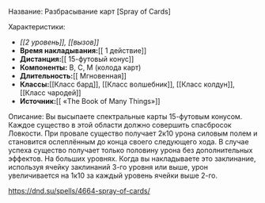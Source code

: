 Название: Разбрасывание карт \[Spray of Cards] 

Характеристики:
- *[[2 уровень]], [[вызов]]*
- **Время накладывания:**[[ 1 действие]]
- **Дистанция:**[[ 15-футовый конус]]
- **Компоненты:** В, С, М (колода карт)
- **Длительность:**[[ Мгновенная]]
- **Классы:**[[Класс  бард]], [[Класс волшебник]], [[Класс колдун]], [[Класс чародей]]
- **Источник:**[[ «The Book of Many Things»]]

Описание:
Вы высыпаете спектральные карты 15-футовым конусом. Каждое существо в этой области должно совершить спасбросок Ловкости. При провале существо получает 2к10 урона силовым полем и становится ослеплённым до конца своего следующего хода. В случае успеха существо получает только половину урона без дополнительных эффектов.
На больших уровнях. Когда вы накладываете это заклинание, используя ячейку заклинаний 3-го уровня или выше, урон увеличивается на 1к10 за каждый уровень ячейки выше 2-го.

https://dnd.su/spells/4664-spray-of-cards/